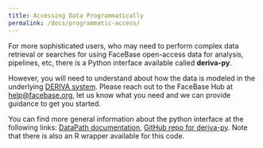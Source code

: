 ```yaml
---
title: Accessing Data Programmatically
permalink: /docs/programmatic-access/
---
```


For more sophisticated users, who may need to perform complex data retrieval or searches for using FaceBase open-access data for analysis, pipelines, etc, there is a Python interface available called **deriva-py**.

However, you will need to understand about how the data is modeled in the underlying [DERIVA system](https://docs.derivacloud.org). Please reach out to the FaceBase Hub at help@facebase.org, let us know what you need and we can provide guidance to get you started.

You can find more general information about the python interface at the following links: [DataPath documentation](https://docs.derivacloud.org/deriva-py/README.html), [GitHub repo for deriva-py](https://github.com/informatics-isi-edu/deriva-py). Note that there is also an R wrapper available for this code.
